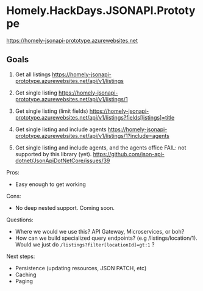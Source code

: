 # Homely.HackDays.JSONAPI.Prototype
https://homely-jsonapi-prototype.azurewebsites.net

## Goals
1. Get all listings
https://homely-jsonapi-prototype.azurewebsites.net/api/v1/listings

2. Get single listing
https://homely-jsonapi-prototype.azurewebsites.net/api/v1/listings/1

3. Get single listing (limit fields)
https://homely-jsonapi-prototype.azurewebsites.net/api/v1/listings?fields[listings]=title

4. Get single listing and include agents
https://homely-jsonapi-prototype.azurewebsites.net/api/v1/listings/1?include=agents

5. Get single listing and include agents, and the agents office
FAIL: not supported by this library (yet). https://github.com/json-api-dotnet/JsonApiDotNetCore/issues/39

Pros:
- Easy enough to get working

Cons:
- No deep nested support. Coming soon.

Questions:
- Where we would we use this? API Gateway, Microservices, or boh?
- How can we build specialized query endpoints? (e.g /listings/location/1). Would we just do `/listings?filter[locationId]=gt:1` ?

Next steps:
- Persistence (updating resources, JSON PATCH, etc)
- Caching
- Paging
